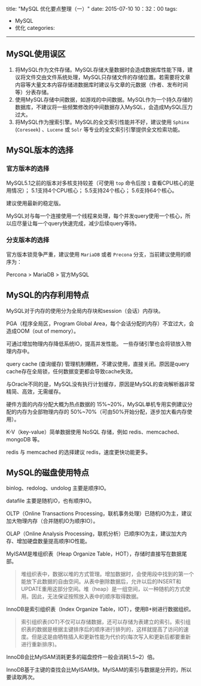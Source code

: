 title: "MySQL 优化要点整理（一）"
date: 2015-07-10 10：32：00
tags:
- MySQL
- 优化
categories: 
---

## MySQL使用误区

1. 将MySQL作为文件存储。MySQL存储大量数据时会造成数据库性能下降，建议将文件交由文件系统处理，MySQL只存储文件的存储位置。若需要将文章内容等大量文本内容存储进数据库时建议与文章的元数据（作者、发布时间等）分表存储。
2. 使用MySQL存储中间数据，如游戏的中间数据。MySQL作为一个持久存储的数据库，不建议将一些频繁修改的中间数据存入MySQL，会造成MySQL压力过大。
3. 将MySQL作为搜索引擎。MySQL的全文索引性能并不好，建议使用 `Sphinx` (`Coreseek`) 、`Lucene` 或 `Solr` 等专业的全文索引引擎提供全文检索功能。

## MySQL版本的选择

### 官方版本的选择

MySQL5.1之前的版本对多核支持较差（可使用 `top` 命令后按 `1` 查看CPU核心的是用情况）；
5.1支持4个CPU核心；
5.5支持24个核心；
5.6支持64个核心。

建议使用最新的稳定版。

MySQL对与每一个连接使用一个线程来处理，每个并发query使用一个核心，所以应尽量让每一个query快速完成，减少后续query等待。

### 分支版本的选择

官方版本锁竞争严重，建议使用 `MariaDB` 或者 `Precona` 分支，当前建议使用的顺序为：

Percona > MariaDB > 官方MySQL

## MySQL的内存利用特点

MySQL对于内存的使用分为全局内存块和session（会话）内存块。

PGA（程序全局区，Program Global Area，每个会话分配的内存）不宜过大，会造成OOM（out of memory）。

可通过增加物理内存降低系统IO，提高并发性能。
一些存储引擎也会将锁放入物理内存中。

query cache (查询缓存) 管理机制糟糕，不建议使用，直接关闭。原因是query cache存在全局锁，任何数据变更都会导致cache失效。

与Oracle不同的是，MySQL没有执行计划缓存，原因是MySQL的查询解析器非常精简、高效，无需缓存。

硬件方面的内存分配大概为热点数据的 15%~20%，MySQL单机专用实例建议分配的内存为全部物理内存的 50%~70%（可由50%开始分配，逐步加大看内存使用）。

K-V（key-value）简单数据使用 NoSQL 存储，例如 redis、memcached、mongoDB 等。

redis 与 memcached 的选择建议 redis，速度更快功能更多。

## MySQL的磁盘使用特点

binlog、redolog、undolog 主要是顺序IO。

datafile 主要是随机IO，也有顺序IO。

OLTP（Online Transactions Processing，联机事务处理）已随机IO为主，建议加大物理内存（合并随机IO为顺序IO）。

OLAP（Online Analysis Processing，联机分析）已顺序IO为主，建议加大内存、增加硬盘数量提高顺序IO性能。

MyISAM是堆组织表（Heap Organize Table，HOT），存储时直接写在数据尾部。

> 堆组织表中，数据以堆的方式管理。增加数据时，会使用段中找到的第一个能放下此数据的自由空间。从表中删除数据后，允许以后的INSERT和UPDATE重用这部分空间。堆（heap）是一组空间，以一种随机的方式使用。因此，无法保证按照放入表中的顺序取得数据​。

InnoDB是索引组织表（Index Organize Table，IOT），使用B+树进行数据组织。

>  索引组织表(IOT)不仅可以存储数据，还可以存储为表建立的索引。索引组织表的数据是根据主键排序后的顺序进行排列的，这样就提高了访问的速度。但是这是由牺牲插入和更新性能为代价的(每次写入和更新后都要重新进行重新排序)。

InnoDB会比MyISAM消耗更多的磁盘控件一般会消耗1.5~2）​倍。

InnoDB基于主键的查找会比MyISAM快。MyISAM的索引与数据是分开的，所以要读取两次。



